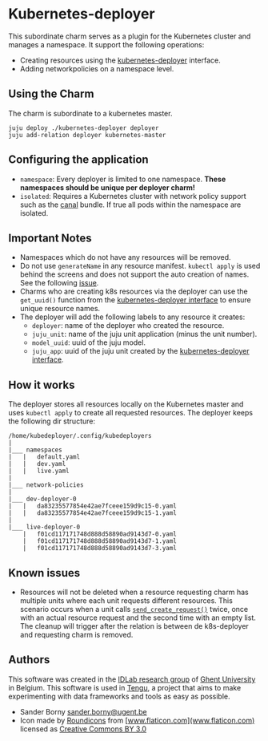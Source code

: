 
# Kubernetes-deployer
This subordinate charm serves as a plugin for the Kubernetes cluster and manages a namespace. It support the following operations:
 - Creating resources using the [kubernetes-deployer](https://github.com/tengu-team/interface-kubernetes-deployer) interface.
 - Adding networkpolicies on a namespace level.

## Using the Charm
The charm is subordinate to a kubernetes master.
```
juju deploy ./kubernetes-deployer deployer
juju add-relation deployer kubernetes-master
```
## Configuring the application
- `namespace`: Every deployer is limited to one namespace. **These namespaces should be unique per deployer charm!**
- `isolated`: Requires a Kubernetes cluster with network policy support such as the [canal](https://jujucharms.com/canonical-kubernetes-canal/) bundle. If true all pods within the namespace are isolated.

## Important Notes
- Namespaces which do not have any resources will be removed.
- Do not use `generateName` in any resource manifest. `kubectl apply` is used behind the screens and does not support the auto creation of names. See the following [issue](https://github.com/kubernetes/kubernetes/pull/44527).
- Charms who are creating k8s resources via the deployer can use the `get_uuid()` function from the [kubernetes-deployer interface](https://github.com/tengu-team/interface-kubernetes-deployer) to ensure unique resource names. 
- The deployer will add the following labels to any resource it creates:
    - `deployer`: name of the deployer who created the resource.
    - `juju_unit`: name of the juju unit application (minus the unit number).
    - `model_uuid`: uuid of the juju model.
    - `juju_app`: uuid of the juju unit created by the [kubernetes-deployer interface](https://github.com/tengu-team/interface-kubernetes-deployer).

## How it works

The deployer stores all resources locally on the Kubernetes master and uses `kubectl apply` to create all requested resources. The deployer keeps the following dir structure: 
```
/home/kubedeployer/.config/kubedeployers
|   
|___ namespaces
|   |   default.yaml
|   |   dev.yaml
|   |   live.yaml
|
|___ network-policies
|
|___ dev-deployer-0
|   |   da83235577854e42ae7fceee159d9c15-0.yaml
|   |   da83235577854e42ae7fceee159d9c15-1.yaml
|
|___ live-deployer-0
    |   f01cd117171748d888d58890ad9143d7-0.yaml
    |   f01cd117171748d888d58890ad9143d7-1.yaml
    |   f01cd117171748d888d58890ad9143d7-3.yaml
```

## Known issues
- Resources will not be deleted when a resource requesting charm has multiple units where each unit requests different resources. This scenario occurs when a unit calls [`send_create_request()`](https://github.com/tengu-team/interface-kubernetes-deployer#requires)  twice, once with an actual resource request and the second time with an empty list. The cleanup will trigger after the relation is between de k8s-deployer and requesting charm is removed.

## Authors

This software was created in the [IDLab research group](https://www.ugent.be/ea/idlab) of [Ghent University](https://www.ugent.be) in Belgium. This software is used in [Tengu](https://tengu.io), a project that aims to make experimenting with data frameworks and tools as easy as possible.

 - Sander Borny <sander.borny@ugent.be>
 - Icon made by [Roundicons](http://www.freepik.com) from [www.flaticon.com](www.flaticon.com) licensed as [Creative Commons BY 3.0](http://creativecommons.org/licenses/by/3.0/)
